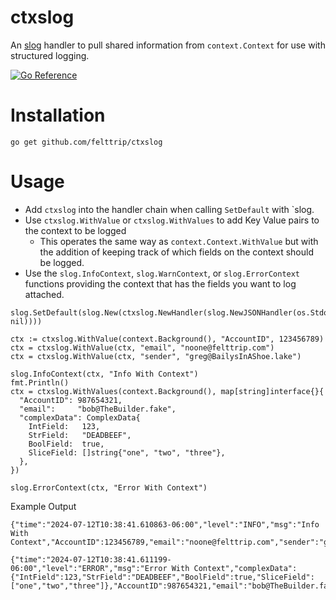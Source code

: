 # ctxslog
An [slog](https://pkg.go.dev/log/slog) handler to pull shared information from `context.Context` for use with structured logging.

[![Go Reference](https://pkg.go.dev/badge/github.com/felttrip/ctxslog.svg)](https://pkg.go.dev/github.com/felttrip/ctxslog)
# Installation 
```
go get github.com/felttrip/ctxslog
```

# Usage
* Add `ctxslog` into the handler chain when calling `SetDefault` with `slog.
* Use `ctxslog.WithValue` or `ctxslog.WithValues` to add Key Value pairs to the context to be logged
  * This operates the same way as `context.Context.WithValue` but with the addition of keeping track of which fields on the context
    should be logged.
* Use the `slog.InfoContext`, `slog.WarnContext`, or `slog.ErrorContext` functions providing the context that has the fields you want to log attached. 
```
slog.SetDefault(slog.New(ctxslog.NewHandler(slog.NewJSONHandler(os.Stdout, nil))))

ctx := ctxslog.WithValue(context.Background(), "AccountID", 123456789)
ctx = ctxslog.WithValue(ctx, "email", "noone@felttrip.com")
ctx = ctxslog.WithValue(ctx, "sender", "greg@BailysInAShoe.lake")

slog.InfoContext(ctx, "Info With Context")
fmt.Println()
ctx = ctxslog.WithValues(context.Background(), map[string]interface{}{
  "AccountID": 987654321,
  "email":     "bob@TheBuilder.fake",
  "complexData": ComplexData{
    IntField:   123,
    StrField:   "DEADBEEF",
    BoolField:  true,
    SliceField: []string{"one", "two", "three"},
  },
})

slog.ErrorContext(ctx, "Error With Context")
```

Example Output
```
{"time":"2024-07-12T10:38:41.610863-06:00","level":"INFO","msg":"Info With Context","AccountID":123456789,"email":"noone@felttrip.com","sender":"greg@BailysInAShoe.lake"}

{"time":"2024-07-12T10:38:41.611199-06:00","level":"ERROR","msg":"Error With Context","complexData":{"IntField":123,"StrField":"DEADBEEF","BoolField":true,"SliceField":["one","two","three"]},"AccountID":987654321,"email":"bob@TheBuilder.fake"}
```